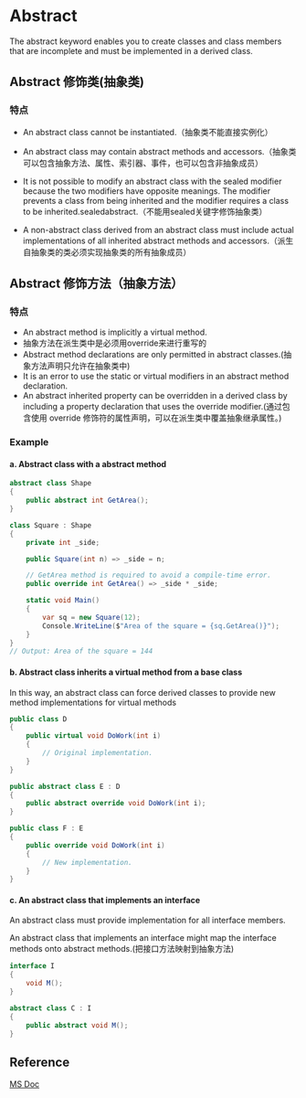 ﻿# Abstract 
The abstract keyword enables you to create classes and class members that are incomplete and must be implemented in a derived class.
## Abstract 修饰类(抽象类)
### 特点

* An abstract class cannot be instantiated.（抽象类不能直接实例化）

* An abstract class may contain abstract methods and accessors.（抽象类可以包含抽象方法、属性、索引器、事件，也可以包含非抽象成员）

* It is not possible to modify an abstract class with the sealed modifier because the two modifiers have opposite meanings. The modifier prevents a class from being inherited and the modifier requires a class to be inherited.sealedabstract.（不能用sealed关键字修饰抽象类）

* A non-abstract class derived from an abstract class must include actual implementations of all inherited abstract methods and accessors.（派生自抽象类的类必须实现抽象类的所有抽象成员）



## Abstract 修饰方法（抽象方法）
### 特点
* An abstract method is implicitly a virtual method.
* 抽象方法在派生类中是必须用override来进行重写的
* Abstract method declarations are only permitted in abstract classes.(抽象方法声明只允许在抽象类中)
* It is an error to use the static or virtual modifiers in an abstract method declaration.
* An abstract inherited property can be overridden in a derived class by including a property declaration 
that uses the override modifier.(通过包含使用 override 修饰符的属性声明，可以在派生类中覆盖抽象继承属性。)

### Example
#### a. Abstract class with a abstract method
```csharp
abstract class Shape
{
    public abstract int GetArea();
}

class Square : Shape
{
    private int _side;

    public Square(int n) => _side = n;

    // GetArea method is required to avoid a compile-time error.
    public override int GetArea() => _side * _side;

    static void Main()
    {
        var sq = new Square(12);
        Console.WriteLine($"Area of the square = {sq.GetArea()}");
    }
}
// Output: Area of the square = 144
```

#### b. Abstract class inherits a virtual method from a base class
In this way, an abstract class can force derived classes to provide new method implementations for virtual methods
```csharp
public class D
{
    public virtual void DoWork(int i)
    {
        // Original implementation.
    }
}

public abstract class E : D
{
    public abstract override void DoWork(int i);
}

public class F : E
{
    public override void DoWork(int i)
    {
        // New implementation.
    }
}
```

#### c. An abstract class that implements an interface
An abstract class must provide implementation for all interface members. 

An abstract class that implements an interface might map the interface methods onto abstract methods.(把接口方法映射到抽象方法)
```csharp
interface I
{
    void M();
}

abstract class C : I
{
    public abstract void M();
}
```


## Reference
[MS Doc](https://docs.microsoft.com/en-us/dotnet/csharp/language-reference/keywords/abstract)